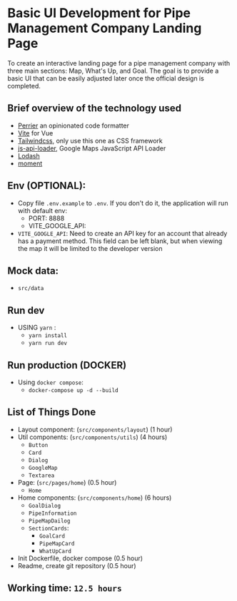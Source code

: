 # Basic UI Development for Pipe Management Company Landing Page 
To create an interactive landing page for a pipe management company with three main sections: Map, What's Up, and Goal. The goal is to provide a basic UI that can be easily adjusted later once the official design is completed.

## Brief overview of the technology used

- [Perrier](https://www.npmjs.com/package/prettier) an opinionated code formatter
- [Vite](https://vitejs.dev/guide/) for Vue
- [Tailwindcss](https://tailwindcss.com/docs/installation), only use this one as CSS framework
- [js-api-loader](https://www.npmjs.com/package/@googlemaps/js-api-loader), Google Maps JavaScript API Loader
- [Lodash](https://lodash.com/docs/4.17.15)
- [moment](https://www.npmjs.com/package/moment)

## Env (OPTIONAL):
- Copy file `.env.example` to `.env`. If you don't do it, the application will run with default env:
  - PORT: 8888
  - VITE_GOOGLE_API: <empty>
- `VITE_GOOGLE_API`: Need to create an API key for an account that already has a payment method. This field can be left blank, but when viewing the map it will be limited to the developer version

## Mock data:
- `src/data`

## Run dev
- USING `yarn` : 
  - `yarn install`
  - `yarn run dev`

## Run production (DOCKER)
- Using `docker compose`:
  - `docker-compose up -d --build`

## List of Things Done
- Layout component: (`src/components/layout`) (1 hour)
- Util components: (`src/components/utils`) (4 hours)
  - `Button`
  - `Card`
  - `Dialog`
  - `GoogleMap`
  - `Textarea`
- Page: (`src/pages/home`) (0.5 hour)
  - `Home`
- Home components: (`src/components/home`) (6 hours)
  - `GoalDialog`
  - `PipeInformation`
  - `PipeMapDailog`
  - `SectionCards`: 
    - `GoalCard`
    - `PipeMapCard`
    - `WhatUpCard`
- Init Dockerfile, docker compose (0.5 hour)
- Readme, create git repository (0.5 hour)

## Working time: `12.5 hours`